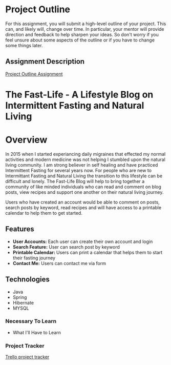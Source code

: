 # Project Outline
For this assignment, you will submit a high-level outline of your project. This can, and likely will, change over time. In particular, your mentor will provide direction and feedback to help sharpen your ideas. So don't worry if you feel unsure about some aspects of the outline or if you have to change some things later.

## Assignment Description
[Project Outline Assignment](https://education.launchcode.org/liftoff/modules/assignments/project-outline)



# The Fast-Life - A Lifestyle Blog on Intermittent Fasting and Natural Living 

# Overview

In 2015 when I started experiancing daily migraines that effected my normal activities and modern medicine was not helping I stumbled upon the natural living community. I am strong believer in self healing and have practiced Intermittent Fasting for several years now. For people who are new to Intermittant Fasting and Natural Living the transition to this lifestyle can be difficult and lonely. The Fast-Life Blog will help to bring together a community of like minded individuals who can read and comment on blog posts, view recipes and support one another on their natural living journey. 

Users who have created an account would be able to comment on posts, search posts by keyword, read recipes and will have access to a printable calendar to help them to get started.



## Features

* **User Accounts:** Each user can create their own account and login
* **Search Feature:** User can search post by keyword
* **Printable Calendar:** Users can print a calendar that helps them to start their fasting journey
* **Contact Me:** Users can contact me via form


## Technologies

* Java
* Spring
* Hibernate
* MYSQL

### Necessary To Learn

* What I'll Have to Learn

### Project Tracker

[Trello project tracker]()
